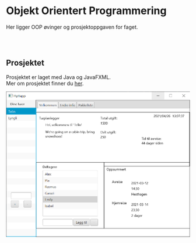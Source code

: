 # Objekt Orientert Programmering

Her ligger OOP øvinger og prosjektoppgaven for faget.

<br/><br/>

## Prosjektet

Prosjektet er laget med Java og JavaFXML. <br/>
Mer om prosjektet finner du [her](https://github.com/Hoyby/NTNU/tree/master/TDT4100-OOP/Project).

![Hyttapp](Project/Documentation/Hyttapp.png)